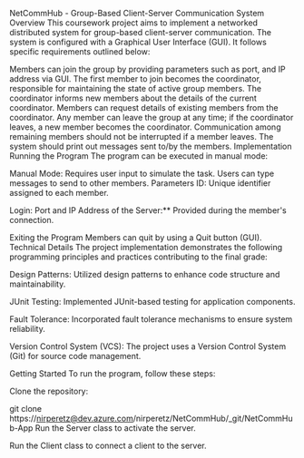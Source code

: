 NetCommHub - Group-Based Client-Server Communication System
Overview
This coursework project aims to implement a networked distributed system for group-based client-server communication. The system is configured with a Graphical User Interface (GUI). It follows specific requirements outlined below:

Members can join the group by providing parameters such as port, and IP address via GUI.
The first member to join becomes the coordinator, responsible for maintaining the state of active group members.
The coordinator informs new members about the details of the current coordinator.
Members can request details of existing members from the coordinator.
Any member can leave the group at any time; if the coordinator leaves, a new member becomes the coordinator.
Communication among remaining members should not be interrupted if a member leaves.
The system should print out messages sent to/by the members.
Implementation
Running the Program
The program can be executed in manual mode:

Manual Mode: Requires user input to simulate the task. Users can type messages to send to other members.
Parameters
ID: Unique identifier assigned to each member.

Login: Port and IP Address of the Server:** Provided during the member's connection.

Exiting the Program
Members can quit by using a Quit button (GUI).
Technical Details
The project implementation demonstrates the following programming principles and practices contributing to the final grade:

Design Patterns: Utilized design patterns to enhance code structure and maintainability.

JUnit Testing: Implemented JUnit-based testing for application components.

Fault Tolerance: Incorporated fault tolerance mechanisms to ensure system reliability.

Version Control System (VCS): The project uses a Version Control System (Git) for source code management.

Getting Started
To run the program, follow these steps:

Clone the repository:

git clone https://nirperetz@dev.azure.com/nirperetz/NetCommHub/_git/NetCommHub-App
Run the Server class to activate the server.

Run the Client class to connect a client to the server.
